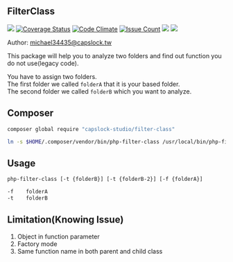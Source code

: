 FilterClass
--

![](https://travis-ci.org/CapsLock-Studio/FilterClass.svg)
[![Coverage Status](https://coveralls.io/repos/github/CapsLock-Studio/FilterClass/badge.svg?branch=master)](https://coveralls.io/github/CapsLock-Studio/FilterClass?branch=master)
[![Code Climate](https://codeclimate.com/github/CapsLock-Studio/FilterClass/badges/gpa.svg)](https://codeclimate.com/github/CapsLock-Studio/FilterClass)
[![Issue Count](https://codeclimate.com/github/CapsLock-Studio/FilterClass/badges/issue_count.svg)](https://codeclimate.com/github/CapsLock-Studio/FilterClass)
![](http://php7ready.timesplinter.ch/Codeception/Codeception/badge.svg)
![](https://img.shields.io/badge/license-MIT-blue.svg)


Author: michael34435@capslock.tw

This package will help you to analyze two folders and find out function you do not use(legacy code).

You have to assign two folders.  
The first folder we called `folderA` that it is your based folder.  
The second folder we called `folderB` which you want to analyze.  

## Composer
```sh
composer global require "capslock-studio/filter-class"

ln -s $HOME/.composer/vendor/bin/php-filter-class /usr/local/bin/php-filter-class
```

## Usage
```sh
php-filter-class [-t {folderB}] [-t {folderB-2}] [-f {folderA}]

-f    folderA
-t    folderB
```

## Limitation(Knowing Issue)
1. Object in function parameter  
2. Factory mode
3. Same function name in both parent and child class

